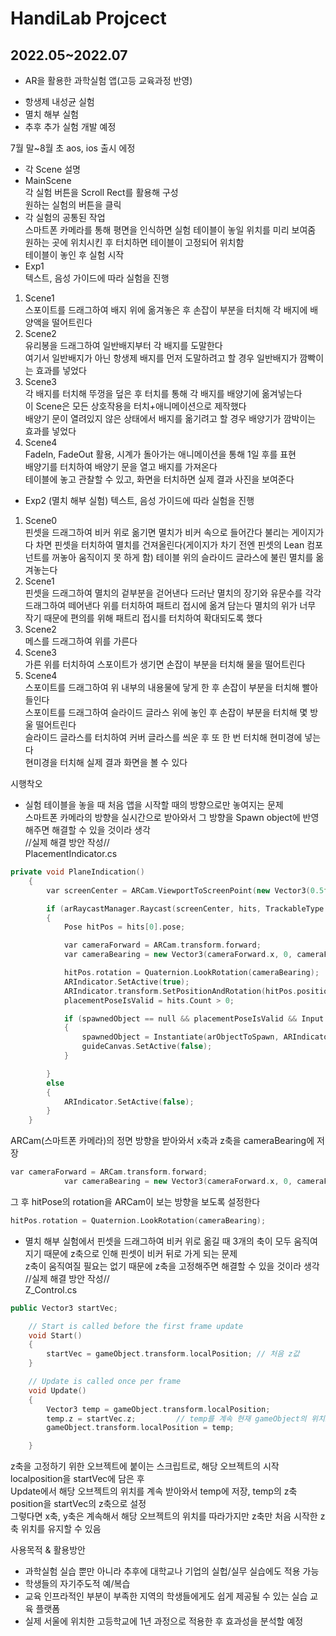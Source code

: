 # HandiLab Projcect
## 2022.05~2022.07

* AR을 활용한 과학실험 앱(고등 교육과정 반영) <br/>
- 항생제 내성균 실험 <br/>
- 멸치 해부 실험 <br/>
- 추후 추가 실험 개발 예정 <br/>

7월 말~8월 초 aos, ios 출시 에정

- 각 Scene 설명 <br/>
- MainScene <br/>
각 실험 버튼을 Scroll Rect를 활용해 구성 <br/>
원하는 실험의 버튼을 클릭 <br/>
- 각 실험의 공통된 작업 <br/>
스마트폰 카메라를 통해 평면을 인식하면 실험 테이블이 놓일 위치를 미리 보여줌 <br/>
원하는 곳에 위치시킨 후 터치하면 테이블이 고정되어 위치함 <br/>
테이블이 놓인 후 실험 시작 <br/>
- Exp1 <br/>
텍스트, 음성 가이드에 따라 실험을 진행 <br/>
1. Scene1 <br/>
스포이트를 드래그하여 배지 위에 옮겨놓은 후 손잡이 부분을 터치해 각 배지에 배양액을 떨어트린다 <br/>
2. Scene2 <br/>
유리봉을 드래그하여 일반배지부터 각 배지를 도말한다 <br/>
여기서 일반배지가 아닌 항생제 배지를 먼저 도말하려고 할 경우 일반배지가 깜빡이는 효과를 넣었다 <br/>
3. Scene3 <br/>
각 배지를 터치해 뚜껑을 덮은 후 터치를 통해 각 배지를 배양기에 옮겨넣는다 <br/>
이 Scene은 모든 상호작용을 터치+애니메이션으로 제작했다 <br/>
배양기 문이 열려있지 않은 상태에서 배지를 옮기려고 할 경우 배양기가 깜박이는 효과를 넣었다 <br/>
4. Scene4 <br/>
FadeIn, FadeOut 활용, 시계가 돌아가는 애니메이션을 통해 1일 후를 표현 <br/>
배양기를 터치하여 배양기 문을 열고 배지를 가져온다 <br/>
테이블에 놓고 관찰할 수 있고, 화면을 터치하면 실제 결과 사진을 보여준다 <br/>
- Exp2 (멸치 해부 실험)
텍스트, 음성 가이드에 따라 실험을 진행 <br/>
1. Scene0 <br/>
핀셋을 드래그하여 비커 위로 옮기면 멸치가 비커 속으로 들어간다
불리는 게이지가 다 차면 핀셋을 터치하여 멸치를 건져올린다(게이지가 차기 전엔 핀셋의 Lean 컴포넌트를 꺼놓아 움직이지 못 하게 함)
테이블 위의 슬라이드 글라스에 불린 멸치를 옮겨놓는다
2. Scene1 <br/>
핀셋을 드래그하여 멸치의 겉부분을 걷어낸다
드러난 멸치의 장기와 유문수를 각각 드래그하여 떼어낸다
위를 터치하여 패트리 접시에 옮겨 담는다
멸치의 위가 너무 작기 때문에 편의를 위해 패트리 접시를 터치하여 확대되도록 했다
3. Scene2 <br/>
메스를 드래그하여 위를 가른다 <br/>
4. Scene3 <br/>
가른 위를 터치하여 스포이트가 생기면 손잡이 부분을 터치해 물을 떨어트린다 <br/>
5. Scene4 <br/>
스포이트를 드래그하여 위 내부의 내용물에 닿게 한 후 손잡이 부분을 터치해 빨아들인다 <br/>
스포이트를 드래그하여 슬라이드 글라스 위에 놓인 후 손잡이 부분을 터치해 몇 방울 떨어트린다 <br/>
슬라이드 글라스를 터치하여 커버 글라스를 씌운 후 또 한 번 터치해 현미경에 넣는다 <br/>
현미경을 터치해 실제 결과 화면을 볼 수 있다 <br/>

시행착오 <br/>
- 실험 테이블을 놓을 때 처음 앱을 시작할 때의 방향으로만 놓여지는 문제 <br/>
스마트폰 카메라의 방향을 실시간으로 받아와서 그 방향을 Spawn object에 반영해주면 해결할 수 있을 것이라 생각 <br/>
//실제 해결 방안 작성// <br/>
PlacementIndicator.cs
```c++
private void PlaneIndication()
    {
        var screenCenter = ARCam.ViewportToScreenPoint(new Vector3(0.5f, 0.5f));

        if (arRaycastManager.Raycast(screenCenter, hits, TrackableType.All) && spawnedObject == null)
        {
            Pose hitPos = hits[0].pose;

            var cameraForward = ARCam.transform.forward;
            var cameraBearing = new Vector3(cameraForward.x, 0, cameraForward.z).normalized;

            hitPos.rotation = Quaternion.LookRotation(cameraBearing);
            ARIndicator.SetActive(true);
            ARIndicator.transform.SetPositionAndRotation(hitPos.position, hitPos.rotation);
            placementPoseIsValid = hits.Count > 0;

            if (spawnedObject == null && placementPoseIsValid && Input.touchCount > 0 && Input.GetTouch(0).phase == TouchPhase.Began)
            {
                spawnedObject = Instantiate(arObjectToSpawn, ARIndicator.transform.position, Quaternion.LookRotation(cameraBearing));
                guideCanvas.SetActive(false);
            }

        }
        else
        {
            ARIndicator.SetActive(false);
        }
    }
```
ARCam(스마트폰 카메라)의 정면 방향을 받아와서 x축과 z축을 cameraBearing에 저장
```c++
var cameraForward = ARCam.transform.forward;
            var cameraBearing = new Vector3(cameraForward.x, 0, cameraForward.z).normalized;
```
그 후 hitPose의 rotation을 ARCam이 보는 방향을 보도록 설정한다
```c++
hitPos.rotation = Quaternion.LookRotation(cameraBearing);
```
- 멸치 해부 실험에서 핀셋을 드래그하여 비커 위로 옮길 때 3개의 축이 모두 움직여지기 때문에 z축으로 인해 핀셋이 비커 뒤로 가게 되는 문제 <br/>
z축이 움직여질 필요는 없기 때문에 z축을 고정해주면 해결할 수 있을 것이라 생각 <br/>
//실제 해결 방안 작성// <br/>
Z_Control.cs <br/>
```c++
public Vector3 startVec;

    // Start is called before the first frame update
    void Start()
    {
        startVec = gameObject.transform.localPosition; // 처음 z값
    }

    // Update is called once per frame
    void Update()
    {
        Vector3 temp = gameObject.transform.localPosition;
        temp.z = startVec.z;         // temp를 계속 현재 gameObject의 위치로 바꿔주되, z는 startvec으로 설정 -> 이 녀석을 게임오브젝트의 위치로 설정
        gameObject.transform.localPosition = temp;

    }
```
z축을 고정하기 위한 오브젝트에 붙이는 스크립트로, 해당 오브젝트의 시작 localposition을 startVec에 담은 후 <br/>
Update에서 해당 오브젝트의 위치를 계속 받아와서 temp에 저장, temp의 z축 position을 startVec의 z축으로 설정 <br/>
그렇다면 x축, y축은 계속해서 해당 오브젝트의 위치를 따라가지만 z축만 처음 시작한 z축 위치를 유지할 수 있음 <br/>

사용목적 & 활용방안 <br/>
- 과학실험 실습 뿐만 아니라 추후에 대학교나 기업의 실헙/실무 실습에도 적용 가능
- 학생들의 자기주도적 예/복습
- 교육 인프라적인 부분이 부족한 지역의 학생들에게도 쉽게 제공될 수 있는 실습 교육 플랫폼
- 실제 서울에 위치한 고등학교에 1년 과정으로 적용한 후 효과성을 분석할 예정


